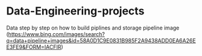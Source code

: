 # Data-Engineering-projects
Data
step by step on how to build piplines and storage 
pipeline image (https://www.bing.com/images/search?q=data+pipeline+images&id=58A0D1C9E0831B985F2A9438ADD0EA6A26EE3FE9&FORM=IACFIR)
